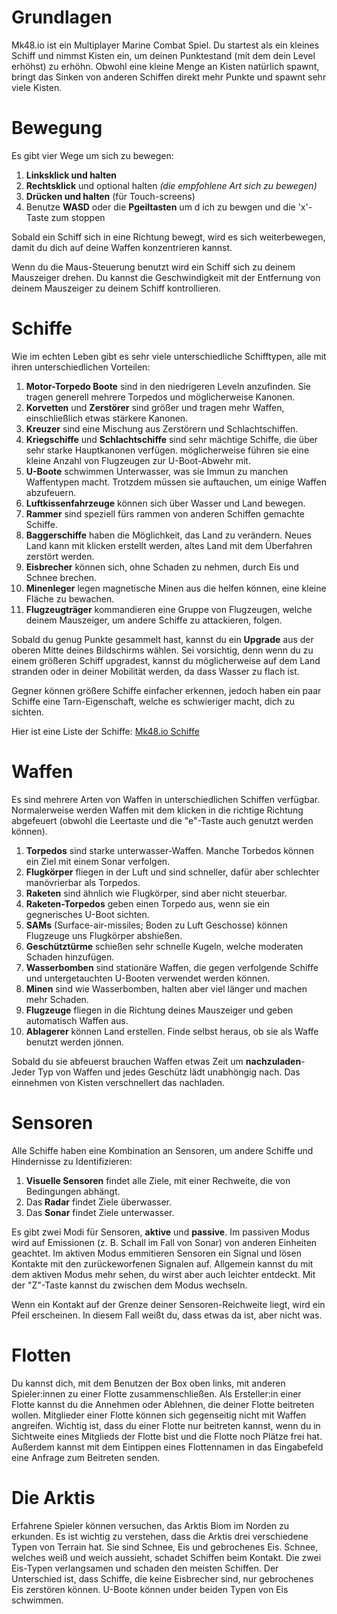# Grundlagen
Mk48.io ist ein Multiplayer Marine Combat Spiel. Du startest als ein kleines Schiff und nimmst Kisten ein, um deinen Punktestand (mit dem dein Level erhöhst) zu erhöhn. Obwohl eine kleine Menge an Kisten natürlich spawnt, bringt das Sinken von anderen Schiffen direkt mehr Punkte und spawnt sehr viele Kisten.

# Bewegung
Es gibt vier Wege um sich zu bewegen:
1. **Linksklick und halten**
2. **Rechtsklick** und optional halten *(die empfohlene Art sich zu bewegen)*
3. **Drücken und halten** (für Touch-screens)
4. Benutze **WASD** oder die **Pgeiltasten** um d ich zu bewgen und die 'x'-Taste zum stoppen

Sobald ein Schiff sich in eine Richtung bewegt, wird es sich weiterbewegen, damit du dich auf deine Waffen konzentrieren kannst.

Wenn du die Maus-Steuerung benutzt wird ein Schiff sich zu deinem Mauszeiger drehen. Du kannst die Geschwindigkeit mit der Entfernung von deinem Mauszeiger zu deinem Schiff kontrollieren.

# Schiffe
Wie im echten Leben gibt es sehr viele unterschiedliche Schifftypen, alle mit ihren unterschiedlichen Vorteilen:
1. **Motor-Torpedo Boote** sind  in den niedrigeren Leveln anzufinden. Sie tragen generell mehrere Torpedos und möglicherweise Kanonen.
2. **Korvetten** und **Zerstörer** sind größer und tragen mehr Waffen, einschließlich etwas stärkere Kanonen.
3. **Kreuzer** sind eine Mischung aus Zerstörern und Schlachtschiffen.
4. **Kriegschiffe** und **Schlachtschiffe** sind sehr mächtige Schiffe, die über sehr starke Hauptkanonen verfügen. möglicherweise führen sie eine kleine Anzahl von Flugzeugen zur U-Boot-Abwehr mit.
5. **U-Boote** schwimmen Unterwasser, was sie Immun zu manchen Waffentypen macht. Trotzdem müssen sie auftauchen, um einige Waffen abzufeuern.
6. **Luftkissenfahrzeuge** können sich über Wasser und Land bewegen.
7. **Rammer** sind speziell fürs rammen von anderen Schiffen gemachte Schiffe.
8. **Baggerschiffe** haben die Möglichkeit, das Land zu verändern. Neues Land kann mit klicken erstellt werden, altes Land mit dem Überfahren zerstört werden.
9. **Eisbrecher** können sich, ohne Schaden zu nehmen, durch Eis und Schnee brechen.
10. **Minenleger** legen magnetische Minen aus die helfen können, eine kleine Fläche zu bewachen.
11. **Flugzeugträger** kommandieren eine Gruppe von Flugzeugen, welche deinem Mauszeiger, um andere Schiffe zu attackieren, folgen.

Sobald du genug Punkte gesammelt hast, kannst du ein **Upgrade** aus der oberen Mitte deines Bildschirms wählen. Sei vorsichtig, denn wenn du zu einem größeren Schiff upgradest, kannst du möglicherweise auf dem Land stranden oder in deiner Mobilität werden, da dass Wasser zu flach ist.

Gegner können größere Schiffe einfacher erkennen, jedoch haben ein paar Schiffe eine Tarn-Eigenschaft, welche es schwieriger macht, dich zu sichten.

Hier ist eine Liste der Schiffe: [Mk48.io Schiffe](/ships/)

# Waffen
Es sind mehrere Arten von Waffen in unterschiedlichen Schiffen verfügbar. Normalerweise werden Waffen mit dem klicken in die richtige Richtung abgefeuert (obwohl die Leertaste und die "e"-Taste auch genutzt werden können).

1. **Torpedos** sind starke unterwasser-Waffen. Manche Torbedos können ein Ziel mit einem Sonar verfolgen.
2. **Flugkörper** fliegen in der Luft und sind schneller, dafür aber schlechter manövrierbar als Torpedos.
3. **Raketen** sind ähnlich wie Flugkörper, sind aber nicht steuerbar.
4. **Raketen-Torpedos** geben einen Torpedo aus, wenn sie ein gegnerisches U-Boot sichten.
5. **SAMs** (Surface-air-missiles; Boden zu Luft Geschosse) können Flugzeuge uns Flugkörper abshießen.
6. **Geschütztürme** schießen sehr schnelle Kugeln, welche moderaten Schaden hinzufügen.
7. **Wasserbomben** sind stationäre Waffen, die gegen verfolgende Schiffe und untergetauchten U-Booten verwendet werden können.
8. **Minen** sind wie Wasserbomben, halten aber viel länger und machen mehr Schaden.
9. **Flugzeuge** fliegen in die Richtung deines Mauszeiger und geben automatisch Waffen aus.
10. **Ablagerer** können Land erstellen. Finde selbst heraus, ob sie als Waffe benutzt werden jönnen.

Sobald du sie abfeuerst brauchen Waffen etwas Zeit um **nachzuladen**- Jeder Typ von Waffen und jedes Geschütz lädt unabhöngig nach. Das einnehmen von Kisten verschnellert das nachladen.

# Sensoren
Alle Schiffe haben eine Kombination an Sensoren, um andere Schiffe und Hindernisse zu Identifizieren:

1. **Visuelle Sensoren** findet alle Ziele, mit einer Rechweite, die von Bedingungen abhängt.
2. Das **Radar** findet Ziele überwasser.
3. Das **Sonar** findet Ziele unterwasser.

Es gibt zwei Modi für Sensoren, **aktive** und **passive**. Im passiven Modus wird auf Emissionen (z. B. Schall im Fall von Sonar) von anderen Einheiten geachtet. Im aktiven Modus emmitieren Sensoren ein Signal und lösen Kontakte mit den zurückeworfenen Signalen auf. Allgemein kannst du mit dem aktiven Modus mehr sehen, du wirst aber auch leichter entdeckt. Mit der "Z"-Taste kannst du zwischen dem Modus wechseln.

Wenn ein Kontakt auf der Grenze deiner Sensoren-Reichweite liegt, wird ein Pfeil erscheinen. In diesem Fall weißt du, dass etwas da ist, aber nicht was.

# Flotten
Du kannst dich, mit dem Benutzen der Box oben links, mit anderen Spieler:innen zu einer Flotte zusammenschließen. Als Ersteller:in einer Flotte kannst du die Annehmen oder Ablehnen, die deiner Flotte beitreten wollen. Mitglieder einer Flotte können sich gegenseitig nicht mit Waffen angreifen. Wichtig ist, dass du einer Flotte nur beitreten kannst, wenn du in Sichtweite eines Mitglieds der Flotte bist und die Flotte noch Plätze frei hat. Außerdem kannst mit dem Eintippen eines Flottennamen in das Eingabefeld eine Anfrage zum Beitreten senden.

# Die Arktis
Erfahrene Spieler können versuchen, das Arktis Biom im Norden zu erkunden. Es ist wichtig zu verstehen, dass die Arktis drei verschiedene Typen von Terrain hat. Sie sind Schnee, Eis und gebrochenes Eis. Schnee, welches weiß und weich aussieht, schadet Schiffen beim Kontakt. Die zwei Eis-Typen verlangsamen und schaden den meisten Schiffen. Der Unterschied ist, dass Schiffe, die keine Eisbrecher sind, nur gebrochenes Eis zerstören können. U-Boote können under beiden Typen von Eis schwimmen.